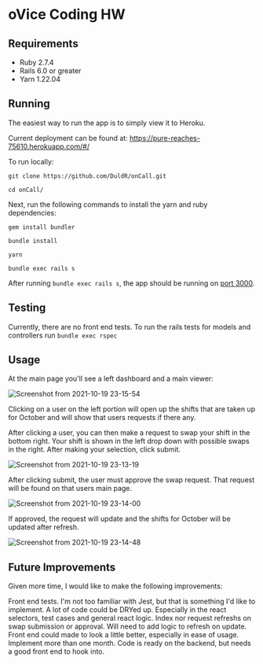 # oVice Coding HW

## Requirements

 * Ruby 2.7.4
 * Rails 6.0 or greater
 * Yarn 1.22.04

## Running

The easiest way to run the app is to simply view it to Heroku.

Current deployment can be found at: https://pure-reaches-75610.herokuapp.com/#/

To run locally: 

`git clone https://github.com/DuldR/onCall.git`

`cd onCall/`

Next, run the following commands to install the yarn and ruby dependencies:

`gem install bundler`

`bundle install`

`yarn`

`bundle exec rails s`

After running `bundle exec rails s`, the app should be running on [port 3000](http://localhost:3000).

## Testing

Currently, there are no front end tests.
To run the rails tests for models and controllers run `bundle exec rspec`


## Usage

At the main page you'll see a left dashboard and a main viewer: 

![Screenshot from 2021-10-19 23-15-54](https://user-images.githubusercontent.com/36017878/138027493-b9dda5d6-cc73-4cbe-b841-4a6c46750ddf.png)


Clicking on a user on the left portion will open up the shifts that are taken up for October and will show that users requests if there any.

After clicking a user, you can then make a request to swap your shift in the bottom right. Your shift is shown in the left drop down with possible swaps in the right. After making your selection, click submit.

![Screenshot from 2021-10-19 23-13-19](https://user-images.githubusercontent.com/36017878/138027292-5489b80b-55f5-450c-b5cb-9186c6a2b064.png)


After clicking submit, the user must approve the swap request. That request will be found on that users main page.

![Screenshot from 2021-10-19 23-14-00](https://user-images.githubusercontent.com/36017878/138027334-b7873310-4a96-4543-ab66-1a2f1a059eec.png)

If approved, the request will update and the shifts for October will be updated after refresh.

![Screenshot from 2021-10-19 23-14-48](https://user-images.githubusercontent.com/36017878/138027402-09da90a0-e212-4d43-b61f-b4244d9c6c4e.png)

## Future Improvements

Given more time, I would like to make the following improvements:

Front end tests. I'm not too familiar with Jest, but that is something I'd like to implement.
A lot of code could be DRYed up. Especially in the react selectors, test cases and general react logic.
Index nor request refreshs on swap submission or approval. Will need to add logic to refresh on update.
Front end could made to look a little better, especially in ease of usage.
Implement more than one month. Code is ready on the backend, but needs a good front end to hook into.
